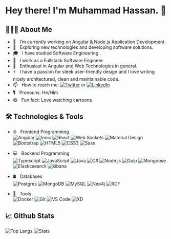<!-- ### Hi there 👋
**MrHassanKhan/MrHassanKhan** is a ✨ _special_ ✨ repository because its `README.md` (this file) appears on your GitHub profile.

Here are some ideas to get you started:

- 🔭 I’m currently working on ...
- 🌱 I’m currently learning ...
- 👯 I’m looking to collaborate on ...
- 🤔 I’m looking for help with ...
- 💬 Ask me about ...
- 📫 How to reach me: ...
- 😄 Pronouns: ...
- ⚡ Fun fact: ...
-->

# Hey there! I'm Muhammad Hassan. 👋

## 👨🏻‍💻 About Me

- 🔭 &nbsp; I’m currently working on Angular & Node.js Application Development.
- 🤔 &nbsp; Exploring new technologies and developing software solutions.
- 🎓 &nbsp; I have studied Software Engineering .
- 💼 &nbsp; I work as a Fullstack Software Engineer.
- 🌱 &nbsp; Enthusiast in Angular and Web Technologies in general.
- ⚡ &nbsp; I have a passion for sleek user-friendly design and I love writing nicely architectured, clean and maintainable code.
- 📫 &nbsp; How to reach me: [![Twitter](https://img.shields.io/twitter/url/https/twitter.com/nikosanif.svg?style=social&label=Follow%20Hassan)](https://twitter.com/MhdHa55an) or [![LinkedIn](https://img.shields.io/badge/LinkedIn-blue?style=social&style=flat&logo=linkedin&labelColor=blue&label=Connect%20Muhammad%20Hassan)](https://www.linkedin.com/in/muhammad-hassan-7300a6a4/)
- 🎙 &nbsp; Pronouns: He/Him
- 😄 &nbsp; Fun fact: Love watching cartoons

## 🛠 Technologies & Tools

- 🌐 &nbsp; Frontend Programming <br />
  ![Angular](https://img.shields.io/badge/-Angular-grey?style=for-the-badge&logo=angular&logoColor=white&labelColor=8E2DE2)
  ![Ionic](https://img.shields.io/badge/-ionic-grey?style=for-the-badge&logo=ionic&logoColor=white&labelColor=8E2DE2)
  ![React](https://img.shields.io/badge/-React-grey?style=for-the-badge&logo=react&logoColor=white&labelColor=8E2DE2)
  ![Web Sockets](https://img.shields.io/badge/-Web%20Sockets-grey?style=for-the-badge&logo=socket.io&logoColor=white&labelColor=8E2DE2)
  ![Material Design](https://img.shields.io/badge/-Material%20Design-grey?style=for-the-badge&logo=material-design&logoColor=white&labelColor=8E2DE2)
  ![Bootstrap](https://img.shields.io/badge/-Bootstrap-grey?style=for-the-badge&logo=Bootstrap&logoColor=white&labelColor=8E2DE2)
  ![HTML5](https://img.shields.io/badge/html%205-grey?style=for-the-badge&logo=html5&logoColor=white&labelColor=8E2DE2)
  ![CSS3](https://img.shields.io/badge/css%203-grey?style=for-the-badge&logo=css3&logoColor=white&labelColor=8E2DE2)
  ![Sass](https://img.shields.io/badge/sass-grey?style=for-the-badge&logo=sass&logoColor=white&labelColor=8E2DE2)

- 💻 &nbsp; Backend Programming <br />
  ![Typescript](https://img.shields.io/badge/-Typescript-grey?style=for-the-badge&logo=typescript&logoColor=white&labelColor=8E2DE2)
  ![JavaScript](https://img.shields.io/badge/-JavaScript-grey?style=for-the-badge&logo=javascript&logoColor=white&labelColor=8E2DE2)
  ![Java](https://img.shields.io/badge/-Java-grey?style=for-the-badge&logo=java&logoColor=white&labelColor=8E2DE2)
  ![C#](https://img.shields.io/badge/-C%23-grey?style=for-the-badge&logo=c-sharp&logoColor=white&labelColor=8E2DE2)
  ![Node.js](https://img.shields.io/badge/-Node.js-grey?style=for-the-badge&logo=node.js&logoColor=white&labelColor=8E2DE2)
  ![Gulp](https://img.shields.io/badge/-Gulp-grey?style=for-the-badge&logo=gulp&logoColor=white&labelColor=8E2DE2)
  ![Mongoose](https://img.shields.io/badge/-Mongoose-grey?style=for-the-badge&logo=mongodb&logoColor=white&labelColor=8E2DE2)
  ![Elasticsearch](https://img.shields.io/badge/-Elasticsearch-grey?style=for-the-badge&logo=elasticsearch&logoColor=white&labelColor=8E2DE2)
  ![kibana](https://img.shields.io/badge/-Kibana-grey?style=for-the-badge&logo=kibana&logoColor=white&labelColor=8E2DE2)

- 🛢 &nbsp; Databases <br />
  ![Postgres](https://img.shields.io/badge/-Postgres-grey?style=for-the-badge&logo=postgre&logoColor=white&labelColor=8E2DE2)
  ![MongoDB](https://img.shields.io/badge/-Mongo-grey?style=for-the-badge&logo=mongodb&logoColor=white&labelColor=8E2DE2)
  ![MySQL](https://img.shields.io/badge/-MySQL-grey?style=for-the-badge&logo=mysql&logoColor=white&labelColor=8E2DE2)
  ![Neo4j](https://img.shields.io/badge/-Neo4j-grey?style=for-the-badge&logo=neo4j&logoColor=white&labelColor=8E2DE2)
  ![RDF](https://img.shields.io/badge/-RDF/S-grey?style=for-the-badge&logo=semantic-web&logoColor=white&labelColor=8E2DE2)

- 🔧 &nbsp; Tools <br />
  ![Docker](https://img.shields.io/badge/-Docker-grey?style=for-the-badge&logo=docker&logoColor=white&labelColor=8E2DE2)
  ![Git](https://img.shields.io/badge/-Git-grey?style=for-the-badge&logo=git&logoColor=white&labelColor=8E2DE2)
  ![VS Code](https://img.shields.io/badge/-VS%20Code-grey?style=for-the-badge&logo=visual-studio-code&logoColor=white&labelColor=8E2DE2)
  ![XD](https://img.shields.io/badge/-Adobe%20XD-grey?style=for-the-badge&logo=adobe&logoColor=white&labelColor=8E2DE2)

## 📈 Github Stats

![Top Langs](https://github-readme-stats.vercel.app/api/top-langs/?username=MrHassanKhan&layout=compact&text_color=daf7dc&bg_color=151515)
![Stats](https://github-readme-stats.vercel.app/api?username=MrHassanKhan&include_all_commits=true&count_private=true&show_icons=true&line_height=20&text_color=daf7dc&bg_color=151515)


